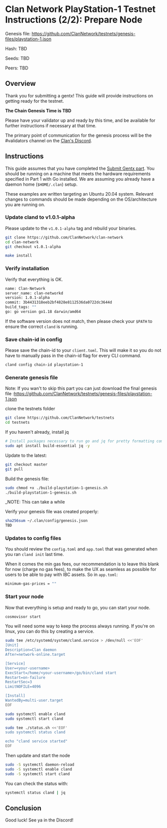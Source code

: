 # Clan Network PlayStation-1 Testnet Instructions (2/2): Prepare Node

Genesis file: https://github.com/ClanNetwork/testnets/genesis-files/playstation-1.json

Hash: TBD

Seeds: TBD

Peers: TBD

## Overview

Thank you for submitting a gentx! This guide will provide instructions on getting ready for the testnet.

**The Chain Genesis Time is TBD**

Please have your validator up and ready by this time, and be available for further instructions if necessary
at that time.

The primary point of communication for the genesis process will be the #validators
channel on the [Clan's Discord](https://discord.com/invite/gnEeUKM8TW).

## Instructions

This guide assumes that you have completed the [Submit Gentx part](playstation-1/submit-gents.md). You should be running on a machine that meets the hardware requirements specified in Part 1 with Go installed. We are assuming you already have a daemon home (`$HOME/.clan`) setup.

These examples are written targeting an Ubuntu 20.04 system. Relevant changes to commands should be made depending on the OS/architecture you are running on.

### Update cland to v1.0.1-alpha

Please update to the `v1.0.1-alpha` tag and rebuild your binaries.

```sh
git clone https://github.com/ClanNetwork/clan-network
cd clan-network
git checkout v1.0.1-alpha

make install
```

### Verify installation

Verify that everything is OK.

```sh
name: Clan-Network
server_name: clan-networkd
version: 1.0.1-alpha
commit: 3b4431318eeb2bf4828e8112536da0722dc3644d
build_tags: ""
go: go version go1.18 darwin/amd64
```

If the software version does not match, then please check your `$PATH` to ensure the correct `cland` is running.

### Save chain-id in config

Please save the chain-id to your `client.toml`. This will make it so you do not have to manually pass in the chain-id flag for every CLI command.

```sh
cland config chain-id playstation-1
```

### Generate genesis file

Note:
If you wan't to skip this part you can just download the final genesis file :https://github.com/ClanNetwork/testnets/genesis-files/playstation-1.json

clone the testnets folder

```sh
git clone https://github.com/ClanNetwork/testnets
cd testnets
```

If you haven't already, install jq

```sh
# Install packages necessary to run go and jq for pretty formatting command line outputs
sudo apt install build-essential jq -y
```

Update to the latest:

```sh
git checkout master
git pull
```

Build the genesis file:

```sh
sudo chmod +x ./build-playstation-1-genesis.sh
./build-playstation-1-genesis.sh
```

\_NOTE: This can take a while

Verify your genesis file was created properly:

```sh
sha256sum ~/.clan/config/genesis.json
TBD
```

### Updates to config files

You should review the `config.toml` and `app.toml` that was generated when you ran `cland init` last time.

When it comes the min gas fees, our recommendation is to leave this blank for now (charge no gas fees), to make the UX as seamless as possible
for users to be able to pay with IBC assets. So in `app.toml`:

```sh
minimum-gas-prices = ""
```

### Start your node

Now that everything is setup and ready to go, you can start your node.

```sh
cosmovisor start
```

You will need some way to keep the process always running. If you're on linux, you can do this by creating a
service.

```sh
sudo tee /etc/systemd/system/cland.service > /dev/null <<'EOF'
[Unit]
Description=Clan daemon
After=network-online.target

[Service]
User=<your-username>
ExecStart=/home/<your-username>/go/bin/cland start
Restart=on-failure
RestartSec=3
LimitNOFILE=4096

[Install]
WantedBy=multi-user.target
EOF

sudo systemctl enable cland
sudo systemctl start cland

sudo tee ./status.sh <<'EOF'
sudo systemctl status cland

echo "cland service started"
EOF
```

Then update and start the node

```sh
sudo -S systemctl daemon-reload
sudo -S systemctl enable cland
sudo -S systemctl start cland
```

You can check the status with:

```sh
systemctl status cland | jq
```

## Conclusion

Good luck! See ya in the Discord!
